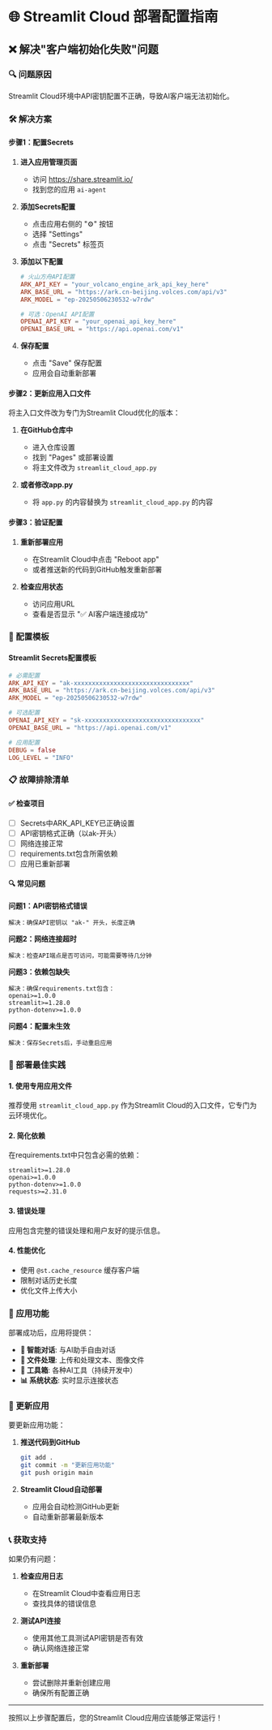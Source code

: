 # 🌐 Streamlit Cloud 部署配置指南

## ❌ 解决"客户端初始化失败"问题

### 🔍 问题原因
Streamlit Cloud环境中API密钥配置不正确，导致AI客户端无法初始化。

### 🛠️ 解决方案

#### 步骤1：配置Secrets
1. **进入应用管理页面**
   - 访问 https://share.streamlit.io/
   - 找到您的应用 `ai-agent`

2. **添加Secrets配置**
   - 点击应用右侧的 "⚙️" 按钮
   - 选择 "Settings"
   - 点击 "Secrets" 标签页

3. **添加以下配置**
   ```toml
   # 火山方舟API配置
   ARK_API_KEY = "your_volcano_engine_ark_api_key_here"
   ARK_BASE_URL = "https://ark.cn-beijing.volces.com/api/v3"
   ARK_MODEL = "ep-20250506230532-w7rdw"
   
   # 可选：OpenAI API配置
   OPENAI_API_KEY = "your_openai_api_key_here"
   OPENAI_BASE_URL = "https://api.openai.com/v1"
   ```

4. **保存配置**
   - 点击 "Save" 保存配置
   - 应用会自动重新部署

#### 步骤2：更新应用入口文件
将主入口文件改为专门为Streamlit Cloud优化的版本：

1. **在GitHub仓库中**
   - 进入仓库设置
   - 找到 "Pages" 或部署设置
   - 将主文件改为 `streamlit_cloud_app.py`

2. **或者修改app.py**
   - 将 `app.py` 的内容替换为 `streamlit_cloud_app.py` 的内容

#### 步骤3：验证配置
1. **重新部署应用**
   - 在Streamlit Cloud中点击 "Reboot app"
   - 或者推送新的代码到GitHub触发重新部署

2. **检查应用状态**
   - 访问应用URL
   - 查看是否显示 "✅ AI客户端连接成功"

### 🔧 配置模板

#### Streamlit Secrets配置模板
```toml
# 必需配置
ARK_API_KEY = "ak-xxxxxxxxxxxxxxxxxxxxxxxxxxxxxxxx"
ARK_BASE_URL = "https://ark.cn-beijing.volces.com/api/v3"
ARK_MODEL = "ep-20250506230532-w7rdw"

# 可选配置
OPENAI_API_KEY = "sk-xxxxxxxxxxxxxxxxxxxxxxxxxxxxxxxx"
OPENAI_BASE_URL = "https://api.openai.com/v1"

# 应用配置
DEBUG = false
LOG_LEVEL = "INFO"
```

### 📋 故障排除清单

#### ✅ 检查项目
- [ ] Secrets中ARK_API_KEY已正确设置
- [ ] API密钥格式正确（以ak-开头）
- [ ] 网络连接正常
- [ ] requirements.txt包含所需依赖
- [ ] 应用已重新部署

#### 🔍 常见问题

**问题1：API密钥格式错误**
```
解决：确保API密钥以 "ak-" 开头，长度正确
```

**问题2：网络连接超时**
```
解决：检查API端点是否可访问，可能需要等待几分钟
```

**问题3：依赖包缺失**
```
解决：确保requirements.txt包含：
openai>=1.0.0
streamlit>=1.28.0
python-dotenv>=1.0.0
```

**问题4：配置未生效**
```
解决：保存Secrets后，手动重启应用
```

### 🚀 部署最佳实践

#### 1. 使用专用应用文件
推荐使用 `streamlit_cloud_app.py` 作为Streamlit Cloud的入口文件，它专门为云环境优化。

#### 2. 简化依赖
在requirements.txt中只包含必需的依赖：
```
streamlit>=1.28.0
openai>=1.0.0
python-dotenv>=1.0.0
requests>=2.31.0
```

#### 3. 错误处理
应用包含完整的错误处理和用户友好的提示信息。

#### 4. 性能优化
- 使用 `@st.cache_resource` 缓存客户端
- 限制对话历史长度
- 优化文件上传大小

### 📱 应用功能

部署成功后，应用将提供：

- **💬 智能对话**: 与AI助手自由对话
- **📁 文件处理**: 上传和处理文本、图像文件
- **🧮 工具箱**: 各种AI工具（持续开发中）
- **📊 系统状态**: 实时显示连接状态

### 🔄 更新应用

要更新应用功能：

1. **推送代码到GitHub**
   ```bash
   git add .
   git commit -m "更新应用功能"
   git push origin main
   ```

2. **Streamlit Cloud自动部署**
   - 应用会自动检测GitHub更新
   - 自动重新部署最新版本

### 📞 获取支持

如果仍有问题：

1. **检查应用日志**
   - 在Streamlit Cloud中查看应用日志
   - 查找具体的错误信息

2. **测试API连接**
   - 使用其他工具测试API密钥是否有效
   - 确认网络连接正常

3. **重新部署**
   - 尝试删除并重新创建应用
   - 确保所有配置正确

---

按照以上步骤配置后，您的Streamlit Cloud应用应该能够正常运行！

